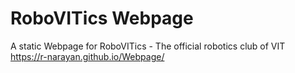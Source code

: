 # RoboVITics Webpage
A static Webpage for RoboVITics - The official robotics club of VIT<br>
https://r-narayan.github.io/Webpage/
